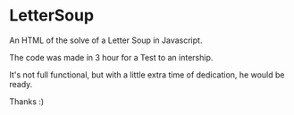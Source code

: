 LetterSoup
==========

An HTML of the solve of a Letter Soup in Javascript.

The code was made in 3 hour for a Test to an intership.

It's not full functional, but with a little extra time of dedication, he would be ready.

Thanks :)
